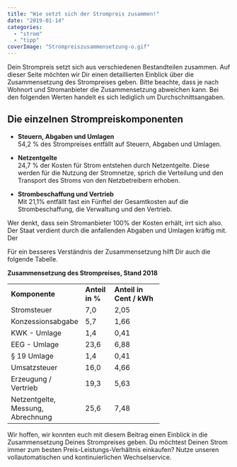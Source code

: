 ```yaml
---
title: "Wie setzt sich der Strompreis zusammen!"
date: "2019-01-14"
categories: 
  - "strom"
  - "tipp"
coverImage: "Strompreiszusammensetzung-o.gif"
---
```



Dein Strompreis setzt sich aus verschiedenen Bestandteilen zusammen. Auf dieser Seite möchten wir Dir einen detaillierten Einblick über die Zusammensetzung des Strompreises geben. Bitte beachte, dass je nach Wohnort und Stromanbieter die Zusammensetzung abweichen kann. Bei den folgenden Werten handelt es sich lediglich um Durchschnittsangaben.

## Die einzelnen Strompreiskomponenten

- **Steuern, Abgaben und Umlagen** <br>54,2 % des Strompreises entfällt auf Steuern, Abgaben und Umlagen.

- **Netzentgelte** <br>24,7 % der Kosten für Strom entstehen durch Netzentgelte. Diese werden für die Nutzung der Stromnetze, sprich die Verteilung und den Transport des Stroms von den Netzbetreibern erhoben.

- **Strombeschaffung und Vertrieb** <br>Mit 21,1% entfällt fast ein Fünftel der Gesamtkosten auf die Strombeschaffung, die Verwaltung und den Vertrieb.

Wer denkt, dass sein Stromanbieter 100% der Kosten erhält, irrt sich also. Der Staat verdient durch die anfallenden Abgaben und Umlagen kräftig mit. Der

Für ein besseres Verständnis der Zusammensetzung hilft Dir auch die folgende Tabelle.


**Zusammensetzung des Strompreises, Stand 2018**

<table><tbody><tr><td style="width: 144px;"><b>Komponente</b></td><td style="width: 50px;"><b>Anteil in %</b></td><td style="width: 94px;"><b>Anteil in Cent / kWh</b></td></tr><tr><td style="width: 144px;"><span style="font-weight: 400;">Stromsteuer</span></td><td style="width: 50px;"><span style="font-weight: 400;">7,0</span></td><td style="width: 94px;"><span style="font-weight: 400;">2,05</span></td></tr><tr><td style="width: 144px;"><span style="font-weight: 400;">Konzessionsabgabe</span></td><td style="width: 50px;"><span style="font-weight: 400;">5,7</span></td><td style="width: 94px;"><span style="font-weight: 400;">1,66</span></td></tr><tr><td style="width: 144px;"><span style="font-weight: 400;">KWK - Umlage</span></td><td style="width: 50px;"><span style="font-weight: 400;">1,4</span></td><td style="width: 94px;"><span style="font-weight: 400;">0,41</span></td></tr><tr><td style="width: 144px;"><span style="font-weight: 400;">EEG - Umlage</span></td><td style="width: 50px;"><span style="font-weight: 400;">23,6</span></td><td style="width: 94px;"><span style="font-weight: 400;">6,88</span></td></tr><tr><td style="width: 144px;"><span style="font-weight: 400;">§ 19 Umlage</span></td><td style="width: 50px;"><span style="font-weight: 400;">1,4</span></td><td style="width: 94px;"><span style="font-weight: 400;">0,41</span></td></tr><tr><td style="width: 144px;"><span style="font-weight: 400;">Umsatzsteuer</span></td><td style="width: 50px;"><span style="font-weight: 400;">16,0</span></td><td style="width: 94px;"><span style="font-weight: 400;">4,66</span></td></tr><tr><td style="width: 144px;"><span style="font-weight: 400;">Erzeugung / Vertrieb</span></td><td style="width: 50px;"><span style="font-weight: 400;">19,3</span></td><td style="width: 94px;"><span style="font-weight: 400;">5,63</span></td></tr><tr><td style="width: 144px;"><span style="font-weight: 400;">Netzentgelte, Messung, Abrechnung</span></td><td style="width: 50px;"><span style="font-weight: 400;">25,6</span></td><td style="width: 94px;"><span style="font-weight: 400;">7,48</span></td></tr></tbody></table>


Wir hoffen, wir konnten euch mit diesem Beitrag einen Einblick in die Zusammensetzung Deines Strompreises geben. Du möchtest Deinen Strom immer zum besten Preis-Leistungs-Verhältnis einkaufen? Nutze unseren  vollautomatischen und kontinuierlichen Wechselservice. 

